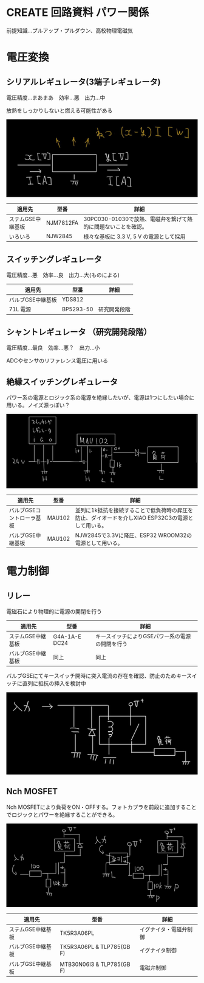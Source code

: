 # CREATE 回路資料 パワー関係
前提知識...プルアップ・プルダウン、高校物理電磁気

# 電圧変換
## シリアルレギュレータ(3端子レギュレータ)
電圧精度...まあまあ　効率...悪　出力...中

放熱をしっかりしないと燃える可能性がある

![](fig/1_serialreg.jpg)

| 適用先            | 型番      | 詳細                                                          | 
| ----------------- | --------- | ------------------------------------------------------------- | 
| ステムGSE中継基板 | NJM7812FA | 30PC030-01030で放熱、電磁弁を繋げて熱的に問題ないことを確認。 | 
| いろいろ | NJW2845 | 様々な基板に 3.3 V, 5 V の電源として採用 | 

## スイッチングレギュレータ
電圧精度...悪　効率...良　出力...大(ものによる)

| 適用先            | 型番      | 詳細         | 
| ----------------- | --------- | ------------ | 
| バルブGSE中継基板 | YDS812    |              | 
| 71L 電源          | BP5293-50 | 研究開発段階 | 

## シャントレギュレータ （研究開発段階）
電圧精度...最良　効率...悪？　出力...小

ADCやセンサのリファレンス電圧に用いる

## 絶縁スイッチングレギュレータ
パワー系の電源とロジック系の電源を絶縁したいが、電源は1つにしたい場合に用いる。ノイズ源っぽい？

![](fig/1_insulationreg.jpg)

| 適用先                    | 型番   | 詳細                                                                                               | 
| ------------------------- | ------ | -------------------------------------------------------------------------------------------------- | 
| バルブGSEコントローラ基板 | MAU102 | 並列に1k抵抗を接続することで低負荷時の昇圧を防止、ダイオードを介しXIAO ESP32C3の電源として用いる。 | 
| バルブGSE中継基板         | MAU102 | NJW2845で3.3Vに降圧、ESP32 WROOM32の電源として用いる。                                             | 

# 電力制御
## リレー
電磁石により物理的に電源の開閉を行う

| 適用先            | 型番          | 詳細                                            | 
| ----------------- | ------------- | ----------------------------------------------- | 
| ステムGSE中継基板 | G4A-1A-E DC24 | キースイッチによりGSEパワー系の電源の開閉を行う | 
| バルブGSE中継基板 | 同上          | 同上                                            | 

バルブGSEにてキースイッチ開時に突入電流の存在を確認、防止のためキースイッチに直列に抵抗の挿入を検討中

![](fig/1_relay.jpg)


## Nch MOSFET
Nch MOSFETにより負荷をON・OFFする。フォトカプラを前段に追加することでロジックとパワーを絶縁することができる。

![](fig/1_fet.jpg)

| 適用先            | 型番                       | 詳細                   | 
| ----------------- | -------------------------- | ---------------------- | 
| ステムGSE中継基板 | TK5R3A06PL                 | イグナイタ・電磁弁制御 | 
| バルブGSE中継基板 | TK5R3A06PL & TLP785(GB F)  | イグナイタ制御         | 
| バルブGSE中継基板 | MTB30N06I3  & TLP785(GB F) | 電磁弁制御             | 